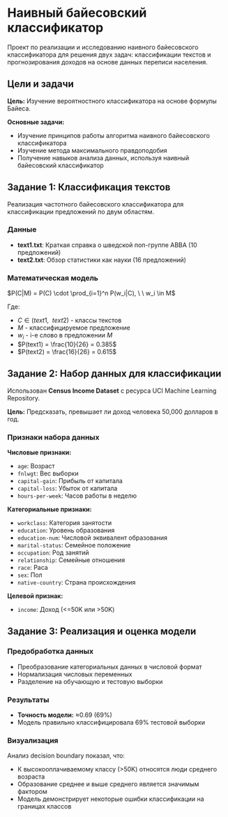 # Наивный байесовский классификатор

Проект по реализации и исследованию наивного байесовского классификатора для решения двух задач: классификации текстов и прогнозирования доходов на основе данных переписи населения.

## Цели и задачи

**Цель:** Изучение вероятностного классификатора на основе формулы Байеса.

**Основные задачи:**
- Изучение принципов работы алгоритма наивного байесовского классификатора
- Изучение метода максимального правдоподобия
- Получение навыков анализа данных, используя наивный байесовский классификатор


## Задание 1: Классификация текстов

Реализация частотного байесовского классификатора для классификации предложений по двум областям.

### Данные
- **text1.txt**: Краткая справка о шведской поп-группе ABBA (10 предложений)
- **text2.txt**: Обзор статистики как науки (16 предложений)

### Математическая модель
$P(C|M) = P(C) \cdot \prod_{i=1}^n P(w_i|C), \ \ w_i \in M$

Где:
- $C \in (text1, \ \ text2)$ - классы текстов
- $M$ - классифицируемое предложение
- $w_i$ - i-е слово в предложении $M$
- $P(text1) = \frac{10}{26} = 0.385$
- $P(text2) = \frac{16}{26} = 0.615$

## Задание 2: Набор данных для классификации

Использован **Census Income Dataset** с ресурса UCI Machine Learning Repository.

**Цель:** Предсказать, превышает ли доход человека 50,000 долларов в год.

### Признаки набора данных

**Числовые признаки:**
- `age`: Возраст
- `fnlwgt`: Вес выборки
- `capital-gain`: Прибыль от капитала
- `capital-loss`: Убыток от капитала
- `hours-per-week`: Часов работы в неделю

**Категориальные признаки:**
- `workclass`: Категория занятости
- `education`: Уровень образования
- `education-num`: Числовой эквивалент образования
- `marital-status`: Семейное положение
- `occupation`: Род занятий
- `relationship`: Семейные отношения
- `race`: Раса
- `sex`: Пол
- `native-country`: Страна происхождения

**Целевой признак:**
- `income`: Доход (<=50K или >50K)

## Задание 3: Реализация и оценка модели

### Предобработка данных
- Преобразование категориальных данных в числовой формат
- Нормализация числовых переменных
- Разделение на обучающую и тестовую выборки

### Результаты
- **Точность модели:** ≈0.69 (69%)
- Модель правильно классифицировала 69% тестовой выборки

### Визуализация
Анализ decision boundary показал, что:
- К высокооплачиваемому классу (>50K) относятся люди среднего возраста
- Образование среднее и выше среднего является значимым фактором
- Модель демонстрирует некоторые ошибки классификации на границах классов


